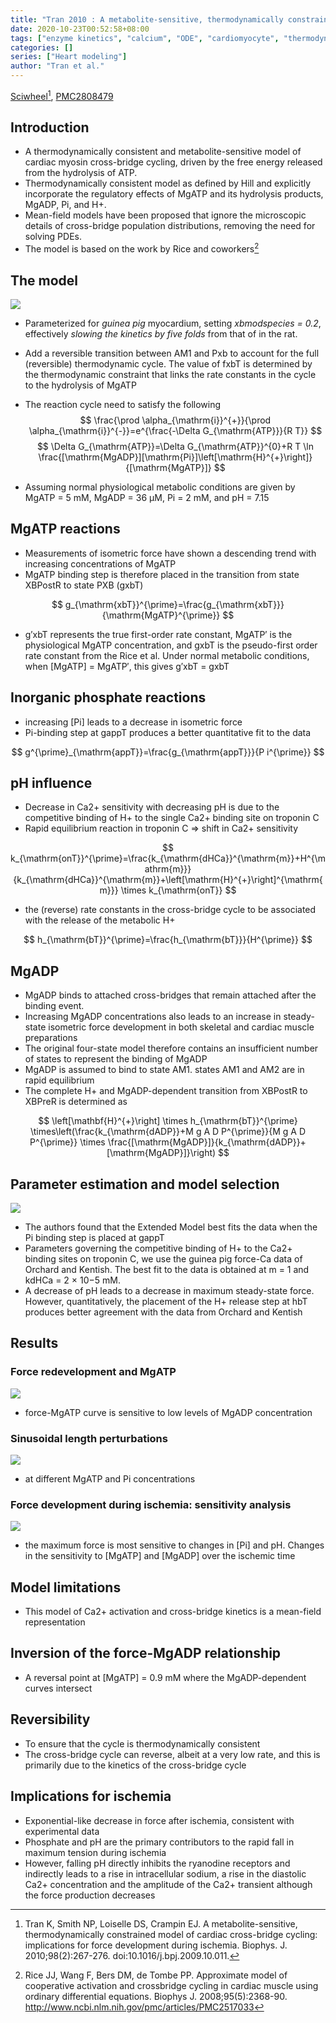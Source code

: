 ```yaml
---
title: "Tran 2010 : A metabolite-sensitive, thermodynamically constrained model of cardiac cross-bridge cycling: implications for force development during ischemia"
date: 2020-10-23T00:52:58+08:00
tags: ["enzyme kinetics", "calcium", "ODE", "cardiomyocyte", "thermodynamics"]
categories: []
series: ["Heart modeling"]
author: "Tran et al."
---
```


[Sciwheel](https://sciwheel.com/work/#/items/341248)[^Tran2010], [PMC2808479](https://www.ncbi.nlm.nih.gov/pmc/articles/PMC2808479)

<!--more-->

## Introduction
* A thermodynamically consistent and metabolite-sensitive model of cardiac myosin cross-bridge cycling, driven by the free energy released from the hydrolysis of ATP.
* Thermodynamically consistent model as defined by Hill and explicitly incorporate the regulatory effects of MgATP and its hydrolysis products, MgADP, Pi, and H+.
* Mean-field models have been proposed that ignore the microscopic details of cross-bridge population distributions, removing the need for solving PDEs.
* The model is based on the work by Rice and coworkers[^Rice2008]

## The model

![](https://els-jbs-prod-cdn.literatumonline.com/cms/attachment/bc9b92c1-63fd-4db9-86b4-04ba4b168522/gr1.jpg)
* Parameterized for *guinea pig* myocardium, setting *xbmodspecies = 0.2*, effectively *slowing the kinetics by five folds* from that of in the rat.
* Add a reversible transition between AM1 and Pxb to account for the full (reversible) thermodynamic cycle. The value of fxbT is determined by the thermodynamic constraint that links the rate constants in the cycle to the hydrolysis of MgATP
* The reaction cycle need to satisfy the following
$$
\frac{\prod \alpha_{\mathrm{i}}^{+}}{\prod \alpha_{\mathrm{i}}^{-}}=e^{\frac{-\Delta G_{\mathrm{ATP}}}{R T}}
$$
$$
\Delta G_{\mathrm{ATP}}=\Delta G_{\mathrm{ATP}}^{0}+R T \ln \frac{[\mathrm{MgADP}][\mathrm{Pi}]\left[\mathrm{H}^{+}\right]}{[\mathrm{MgATP}]}
$$

* Assuming normal physiological metabolic conditions are given by MgATP = 5 mM, MgADP = 36 μM, Pi = 2 mM, and pH = 7.15

## MgATP reactions
* Measurements of isometric force have shown a descending trend with increasing concentrations of MgATP
* MgATP binding step is therefore placed in the transition from state XBPostR to state PXB (gxbT)

$$
g_{\mathrm{xbT}}^{\prime}=\frac{g_{\mathrm{xbT}}}{\mathrm{MgATP}^{\prime}}
$$

* g′xbT represents the true first-order rate constant, MgATP′ is the physiological MgATP concentration, and gxbT is the pseudo-first order rate constant from the Rice et al. Under normal metabolic conditions, when [MgATP] = MgATP′, this gives g′xbT = gxbT

## Inorganic phosphate reactions
* increasing [Pi] leads to a decrease in isometric force
* Pi-binding step at gappT produces a better quantitative fit to the data

$$
g^{\prime}_{\mathrm{appT}}=\frac{g_{\mathrm{appT}}}{P i^{\prime}}
$$

## pH influence
* Decrease in Ca2+ sensitivity with decreasing pH is due to the competitive binding of H+ to the single Ca2+ binding site on troponin C
* Rapid equilibrium reaction in troponin C => shift in Ca2+ sensitivity

$$
k_{\mathrm{onT}}^{\prime}=\frac{k_{\mathrm{dHCa}}^{\mathrm{m}}+H^{\mathrm{m}}}{k_{\mathrm{dHCa}}^{\mathrm{m}}+\left[\mathrm{H}^{+}\right]^{\mathrm{m}}} \times k_{\mathrm{onT}}
$$

* the (reverse) rate constants in the cross-bridge cycle to be associated with the release of the metabolic H+

$$
h_{\mathrm{bT}}^{\prime}=\frac{h_{\mathrm{bT}}}{H^{\prime}}
$$

## MgADP
* MgADP binds to attached cross-bridges that remain attached after the binding event.
* Increasing MgADP concentrations also leads to an increase in steady-state isometric force development in both skeletal and cardiac  muscle preparations
* The original four-state model therefore contains an insufficient number of states to represent the binding of MgADP
* MgADP is assumed to bind to state AM1. states AM1 and AM2 are in rapid equilibrium
* The complete H+ and MgADP-dependent transition from XBPostR to XBPreR is determined as

$$
\left[\mathbf{H}^{+}\right] \times h_{\mathrm{bT}}^{\prime} \times\left(\frac{k_{\mathrm{dADP}}+M g A D P^{\prime}}{M g A D P^{\prime}} \times \frac{[\mathrm{MgADP}]}{k_{\mathrm{dADP}}+[\mathrm{MgADP}]}\right)
$$


## Parameter estimation and model selection
![](https://els-jbs-prod-cdn.literatumonline.com/cms/attachment/5fa26531-d80b-45a8-8fbb-4b6b81304c66/gr2_lrg.jpg)
* The authors found that the Extended Model best fits the data when the Pi binding step is placed at gappT
* Parameters governing the competitive binding of H+ to the Ca2+ binding sites on troponin C, we use the guinea pig force-Ca data of Orchard and Kentish. The best fit to the data is obtained at m = 1 and kdHCa = 2 × 10−5 mM.
* A decrease of pH leads to a decrease in maximum steady-state force. However, quantitatively, the placement of the H+ release step at hbT produces better agreement with the data from Orchard and Kentish

## Results
### Force redevelopment and MgATP
![](https://els-jbs-prod-cdn.literatumonline.com/cms/attachment/912f5df3-3fea-45d1-9bcb-ac849fd87b57/gr3_lrg.jpg)
* force-MgATP curve is sensitive to low levels of MgADP concentration
### Sinusoidal length perturbations
![](https://els-jbs-prod-cdn.literatumonline.com/cms/attachment/169875b6-2579-4766-a3db-4d439ab2fa72/gr4_lrg.jpg)
* at different MgATP and Pi concentrations
### Force development during ischemia: sensitivity analysis
![](https://els-jbs-prod-cdn.literatumonline.com/cms/attachment/daa843f2-014e-4635-924e-756e79e8595c/gr5_lrg.jpg)
* the maximum force is most sensitive to changes in [Pi] and pH. Changes in the sensitivity to [MgATP] and [MgADP] over the ischemic time

## Model limitations
* This model of Ca2+ activation and cross-bridge kinetics is a mean-field representation

## Inversion of the force-MgADP relationship
* A reversal point at [MgATP] = 0.9 mM where the MgADP-dependent curves intersect

## Reversibility
* To ensure that the cycle is thermodynamically consistent
* The cross-bridge cycle can reverse, albeit at a very low rate, and this is primarily due to the kinetics of the cross-bridge cycle

## Implications for ischemia
* Exponential-like decrease in force after ischemia, consistent with experimental data
* Phosphate and pH are the primary contributors to the rapid fall in maximum tension during ischemia
* However, falling pH directly inhibits the ryanodine receptors and indirectly leads to a rise in intracellular sodium, a rise in the diastolic Ca2+ concentration and the amplitude of the Ca2+ transient although the force production decreases

[^Tran2010]: Tran K, Smith NP, Loiselle DS, Crampin EJ. A metabolite-sensitive, thermodynamically constrained model of cardiac cross-bridge cycling: implications for force development during ischemia. Biophys. J. 2010;98(2):267-276. doi:10.1016/j.bpj.2009.10.011.

[^Rice2008]: Rice JJ, Wang F, Bers DM, de Tombe PP. Approximate model of cooperative activation and crossbridge cycling in cardiac muscle using ordinary differential equations. Biophys J. 2008;95(5):2368-90. http://www.ncbi.nlm.nih.gov/pmc/articles/PMC2517033

